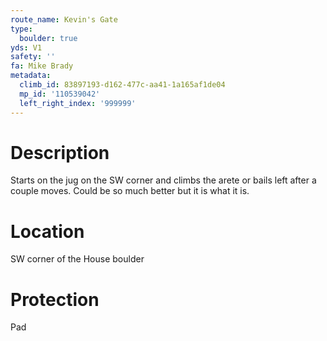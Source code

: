 ```yaml
---
route_name: Kevin's Gate
type:
  boulder: true
yds: V1
safety: ''
fa: Mike Brady
metadata:
  climb_id: 83897193-d162-477c-aa41-1a165af1de04
  mp_id: '110539042'
  left_right_index: '999999'
---
```

# Description
Starts on the jug on the SW corner and climbs the arete or bails left after a couple moves. Could be so much better but it is what it is.

# Location
SW corner of the House boulder

# Protection
Pad
